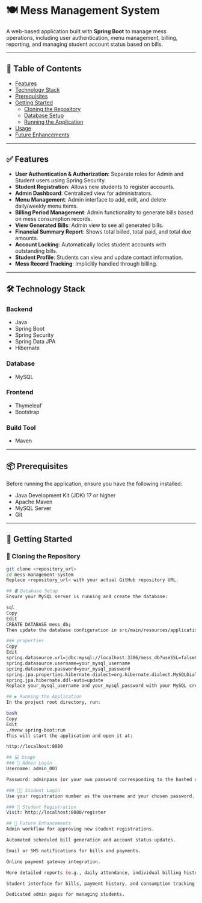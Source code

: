# 🍽️ Mess Management System

A web-based application built with **Spring Boot** to manage mess operations, including user authentication, menu management, billing, reporting, and managing student account status based on bills.

---

## 📑 Table of Contents

- [Features](#features)
- [Technology Stack](#technology-stack)
- [Prerequisites](#prerequisites)
- [Getting Started](#getting-started)
  - [Cloning the Repository](#cloning-the-repository)
  - [Database Setup](#database-setup)
  - [Running the Application](#running-the-application)
- [Usage](#usage)
- [Future Enhancements](#future-enhancements)

---

## ✅ Features

- **User Authentication & Authorization**: Separate roles for Admin and Student users using Spring Security.
- **Student Registration**: Allows new students to register accounts.
- **Admin Dashboard**: Centralized view for administrators.
- **Menu Management**: Admin interface to add, edit, and delete daily/weekly menu items.
- **Billing Period Management**: Admin functionality to generate bills based on mess consumption records.
- **View Generated Bills**: Admin view to see all generated bills.
- **Financial Summary Report**: Shows total billed, total paid, and total due amounts.
- **Account Locking**: Automatically locks student accounts with outstanding bills.
- **Student Profile**: Students can view and update contact information.
- **Mess Record Tracking**: Implicitly handled through billing.

---

## 🛠️ Technology Stack

### Backend
- Java
- Spring Boot
- Spring Security
- Spring Data JPA
- Hibernate

### Database
- MySQL

### Frontend
- Thymeleaf
- Bootstrap

### Build Tool
- Maven

---

## 📦 Prerequisites

Before running the application, ensure you have the following installed:

- Java Development Kit (JDK) 17 or higher
- Apache Maven
- MySQL Server
- Git

---

## 🚀 Getting Started

### 🔁 Cloning the Repository

```bash
git clone <repository_url>
cd mess-management-system
Replace <repository_url> with your actual GitHub repository URL.

## 🛢️ Database Setup
Ensure your MySQL server is running and create the database:

sql
Copy
Edit
CREATE DATABASE mess_db;
Then update the database configuration in src/main/resources/application.properties:

### properties
Copy
Edit
spring.datasource.url=jdbc:mysql://localhost:3306/mess_db?useSSL=false&serverTimezone=UTC
spring.datasource.username=your_mysql_username
spring.datasource.password=your_mysql_password
spring.jpa.properties.hibernate.dialect=org.hibernate.dialect.MySQLDialect
spring.jpa.hibernate.ddl-auto=update
Replace your_mysql_username and your_mysql_password with your MySQL credentials.

## ▶️ Running the Application
In the project root directory, run:

bash
Copy
Edit
./mvnw spring-boot:run
This will start the application and open it at:

http://localhost:8080

## 💻 Usage
### 🔐 Admin Login
Username: admin_001

Password: adminpass (or your own password corresponding to the hashed one in the DB)

### 👨‍🎓 Student Login
Use your registration number as the username and your chosen password.

### 📝 Student Registration
Visit: http://localhost:8080/register

## 🔮 Future Enhancements
Admin workflow for approving new student registrations.

Automated scheduled bill generation and account status updates.

Email or SMS notifications for bills and payments.

Online payment gateway integration.

More detailed reports (e.g., daily attendance, individual billing history).

Student interface for bills, payment history, and consumption tracking.

Dedicated admin pages for managing students.

